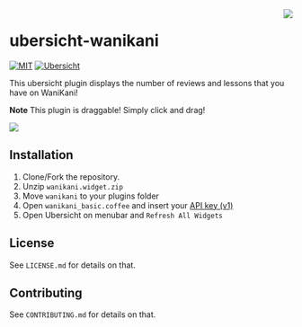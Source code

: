 <img src="https://i.imgur.com/c2OPhNz.png" align="right" />

# ubersicht-wanikani

[![MIT](https://img.shields.io/badge/License-MIT-brightgreen.svg)](https://github.com/jakeoid/waste-basket/blob/master/LICENSE.md)
[![Ubersicht](https://img.shields.io/badge/%C3%BCbersicht-CoffeeScript-brightgreen.svg)](http://http://tracesof.net/uebersicht/)

This ubersicht plugin displays the number of reviews and lessons that you have on WaniKani!

**Note** This plugin is draggable! Simply click and drag!

<img src="https://i.imgur.com/csoHGuY.png" align="center" />

## Installation

1. Clone/Fork the repository.
2. Unzip `wanikani.widget.zip`
3. Move `wanikani` to your plugins folder
4. Open `wanikani_basic.coffee` and insert your [API key (v1)](https://www.wanikani.com/settings/account)
5. Open Ubersicht on menubar and `Refresh All Widgets`

## License

See `LICENSE.md` for details on that.

## Contributing

See `CONTRIBUTING.md` for details on that.